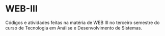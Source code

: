 # WEB-III

Códigos e atividades feitas na matéria de WEB III no terceiro semestre do curso de Tecnologia em Análise e Desenvolvimento de Sistemas.
